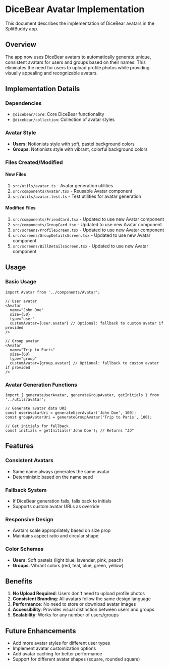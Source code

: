 # DiceBear Avatar Implementation

This document describes the implementation of DiceBear avatars in the SplitBuddy app.

## Overview

The app now uses DiceBear avatars to automatically generate unique, consistent avatars for users and groups based on their names. This eliminates the need for users to upload profile photos while providing visually appealing and recognizable avatars.

## Implementation Details

### Dependencies
- `@dicebear/core`: Core DiceBear functionality
- `@dicebear/collection`: Collection of avatar styles

### Avatar Style
- **Users**: Notionists style with soft, pastel background colors
- **Groups**: Notionists style with vibrant, colorful background colors

### Files Created/Modified

#### New Files
1. `src/utils/avatar.ts` - Avatar generation utilities
2. `src/components/Avatar.tsx` - Reusable Avatar component
3. `src/utils/avatar.test.ts` - Test utilities for avatar generation

#### Modified Files
1. `src/components/FriendCard.tsx` - Updated to use new Avatar component
2. `src/components/GroupCard.tsx` - Updated to use new Avatar component
3. `src/screens/ProfileScreen.tsx` - Updated to use new Avatar component
4. `src/screens/GroupDetailsScreen.tsx` - Updated to use new Avatar component
5. `src/screens/BillDetailsScreen.tsx` - Updated to use new Avatar component

## Usage

### Basic Usage
```tsx
import Avatar from '../components/Avatar';

// User avatar
<Avatar 
  name="John Doe"
  size={50}
  type="user"
  customAvatar={user.avatar} // Optional: fallback to custom avatar if provided
/>

// Group avatar
<Avatar 
  name="Trip to Paris"
  size={60}
  type="group"
  customAvatar={group.avatar} // Optional: fallback to custom avatar if provided
/>
```

### Avatar Generation Functions
```tsx
import { generateUserAvatar, generateGroupAvatar, getInitials } from '../utils/avatar';

// Generate avatar data URI
const userAvatarUri = generateUserAvatar('John Doe', 100);
const groupAvatarUri = generateGroupAvatar('Trip to Paris', 100);

// Get initials for fallback
const initials = getInitials('John Doe'); // Returns "JD"
```

## Features

### Consistent Avatars
- Same name always generates the same avatar
- Deterministic based on the name seed

### Fallback System
- If DiceBear generation fails, falls back to initials
- Supports custom avatar URLs as override

### Responsive Design
- Avatars scale appropriately based on size prop
- Maintains aspect ratio and circular shape

### Color Schemes
- **Users**: Soft pastels (light blue, lavender, pink, peach)
- **Groups**: Vibrant colors (red, teal, blue, green, yellow)

## Benefits

1. **No Upload Required**: Users don't need to upload profile photos
2. **Consistent Branding**: All avatars follow the same design language
3. **Performance**: No need to store or download avatar images
4. **Accessibility**: Provides visual distinction between users and groups
5. **Scalability**: Works for any number of users/groups

## Future Enhancements

- Add more avatar styles for different user types
- Implement avatar customization options
- Add avatar caching for better performance
- Support for different avatar shapes (square, rounded square)
